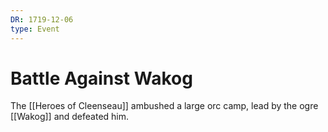 ```yaml
---
DR: 1719-12-06
type: Event
---
```


# Battle Against Wakog

The [[Heroes of Cleenseau]] ambushed a large orc camp, lead by the ogre [[Wakog]] and defeated him.